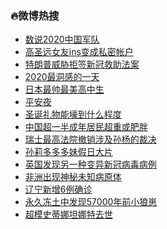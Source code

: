 ### :fire:微博热搜<br>
- <a href="https://s.weibo.com/weibo?q=%23%E6%95%B0%E8%AF%B42020%E4%B8%AD%E5%9B%BD%E5%86%9B%E9%98%9F%23&Refer=new_time">数说2020中国军队</a><br>
- <a href="https://s.weibo.com/weibo?q=%E9%AB%98%E5%9C%A3%E8%BF%9C%E5%A5%B3%E5%8F%8Bins%E5%8F%98%E6%88%90%E7%A7%81%E5%AF%86%E5%B8%90%E6%88%B7&Refer=top">高圣远女友ins变成私密帐户</a><br>
- <a href="https://s.weibo.com/weibo?q=%23%E7%89%B9%E6%9C%97%E6%99%AE%E5%A8%81%E8%83%81%E6%8B%92%E7%AD%BE%E6%96%B0%E5%86%A0%E6%95%91%E5%8A%A9%E6%B3%95%E6%A1%88%23&Refer=top">特朗普威胁拒签新冠救助法案</a><br>
- <a href="https://s.weibo.comjavascript:void(0);">2020最洞感的一天</a><br>
- <a href="https://s.weibo.com/weibo?q=%23%E6%97%A5%E6%9C%AC%E6%9C%80%E5%B8%85%E6%9C%80%E7%BE%8E%E9%AB%98%E4%B8%AD%E7%94%9F%23&Refer=top">日本最帅最美高中生</a><br>
- <a href="https://s.weibo.com/weibo?q=%E5%B9%B3%E5%AE%89%E5%A4%9C&Refer=top">平安夜</a><br>
- <a href="https://s.weibo.comjavascript:void(0);">圣诞礼物能壕到什么程度</a><br>
- <a href="https://s.weibo.com/weibo?q=%23%E4%B8%AD%E5%9B%BD%E8%B6%85%E4%B8%80%E5%8D%8A%E6%88%90%E5%B9%B4%E5%B1%85%E6%B0%91%E8%B6%85%E9%87%8D%E6%88%96%E8%82%A5%E8%83%96%23&Refer=top">中国超一半成年居民超重或肥胖</a><br>
- <a href="https://s.weibo.com/weibo?q=%23%E7%91%9E%E5%A3%AB%E6%9C%80%E9%AB%98%E6%B3%95%E9%99%A2%E6%92%A4%E9%94%80%E6%B6%89%E5%8F%8A%E5%AD%99%E6%9D%A8%E7%9A%84%E8%A3%81%E5%86%B3%23&Refer=top">瑞士最高法院撤销涉及孙杨的裁决</a><br>
- <a href="https://s.weibo.com/weibo?q=%23%E5%AD%99%E8%8E%89%E5%A4%9A%E5%A4%9A%E5%A4%9A%E5%A6%B9%E5%81%87%E6%97%A5%E5%A4%A7%E7%89%87%23&Refer=top">孙莉多多多妹假日大片</a><br>
- <a href="https://s.weibo.com/weibo?q=%23%E8%8B%B1%E5%9B%BD%E5%8F%91%E7%8E%B0%E5%8F%A6%E4%B8%80%E7%A7%8D%E5%8F%98%E5%BC%82%E6%96%B0%E5%86%A0%E7%97%85%E6%AF%92%E7%97%85%E4%BE%8B%23&Refer=top">英国发现另一种变异新冠病毒病例</a><br>
- <a href="https://s.weibo.com/weibo?q=%E9%9D%9E%E6%B4%B2%E5%87%BA%E7%8E%B0%E7%A5%9E%E7%A7%98%E6%9C%AA%E7%9F%A5%E7%97%85%E5%8E%9F%E4%BD%93&Refer=top">非洲出现神秘未知病原体</a><br>
- <a href="https://s.weibo.com/weibo?q=%23%E8%BE%BD%E5%AE%81%E6%96%B0%E5%A2%9E6%E4%BE%8B%E7%A1%AE%E8%AF%8A%23&Refer=top">辽宁新增6例确诊</a><br>
- <a href="https://s.weibo.com/weibo?q=%23%E6%B0%B8%E4%B9%85%E5%86%BB%E5%9C%9F%E4%B8%AD%E5%8F%91%E7%8E%B057000%E5%B9%B4%E5%89%8D%E5%B0%8F%E7%8B%BC%E5%B4%BD%23&Refer=top">永久冻土中发现57000年前小狼崽</a><br>
- <a href="https://s.weibo.com/weibo?q=%E8%B6%85%E6%A8%A1%E5%8F%B2%E8%92%82%E5%A8%9C%E5%9D%A6%E5%A8%9C%E7%89%B9%E5%8E%BB%E4%B8%96&Refer=top">超模史蒂娜坦娜特去世</a><br>
